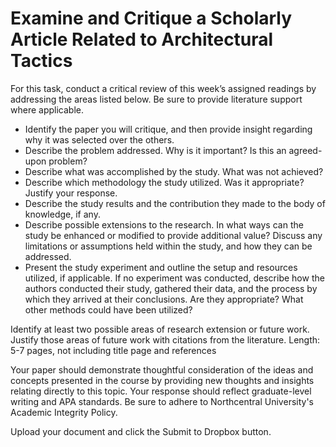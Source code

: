 # Examine and Critique a Scholarly Article Related to Architectural Tactics

For this task, conduct a critical review of this week’s assigned readings by addressing the areas listed below. Be sure to provide literature support where applicable.

- Identify the paper you will critique, and then provide insight regarding why it was selected over the others.
- Describe the problem addressed. Why is it important? Is this an agreed-upon problem?
- Describe what was accomplished by the study. What was not achieved?
- Describe which methodology the study utilized. Was it appropriate? Justify your response.
- Describe the study results and the contribution they made to the body of knowledge, if any.
- Describe possible extensions to the research. In what ways can the study be enhanced or modified to provide additional value? Discuss any limitations or assumptions held within the study, and how they can be addressed.
- Present the study experiment and outline the setup and resources utilized, if applicable. If no experiment was conducted, describe how the authors conducted their study, gathered their data, and the process by which they arrived at their conclusions. Are they appropriate? What other methods could have been utilized?

Identify at least two possible areas of research extension or future work. Justify those areas of future work with citations from the literature.
Length: 5-7 pages, not including title page and references

Your paper should demonstrate thoughtful consideration of the ideas and concepts presented in the course by providing new thoughts and insights relating directly to this topic. Your response should reflect graduate-level writing and APA standards. Be sure to adhere to Northcentral University's Academic Integrity Policy.

Upload your document and click the Submit to Dropbox button.
